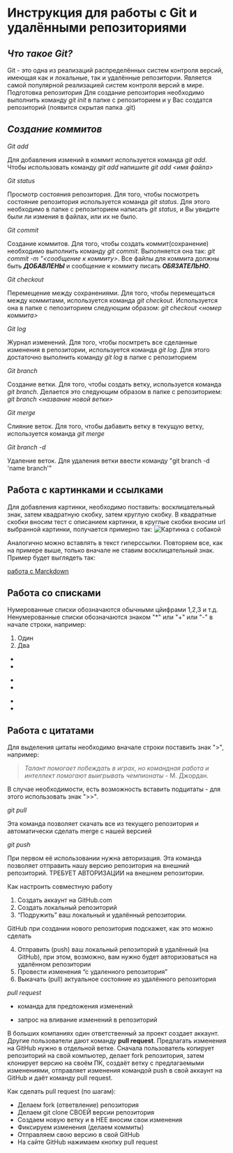 # Инструкция для работы с Git и удалёнными репозиториями

## *Что такое Git?*
Git - это одна из реализаций распределённых систем контроля версий, имеющая как и локальные, так и удалённые репозитории. Является самой популярной реализацией систем контроля версий в мире.
Подготовка репозитория
Для создание репозитория необходимо выполнить команду *git init*  в папке с репозиторием и у Вас создатся репозиторий (появится скрытая папка .git)

## *Создание коммитов*

*Git add*

Для добавления измений в коммит используется команда *git add*. Чтобы использовать команду *git add* напишите *git add <имя файла>*

*Git status*

Просмотр состояния репозитория.
Для того, чтобы посмотреть состояние репозитория используется команда *git status*. Для этого необходимо в папке с репозиторием написать *git status*, и Вы увидите были ли измения в файлах, или их не было.

*Git commit*

Создание коммитов.
Для того, чтобы создать коммит(сохранение) необходимо выполнить команду *git commit*. Выполняется она так: *git commit -m "<сообщение к коммиту>*. Все файлы для коммита должны быть ***ДОБАВЛЕНЫ*** и сообщение к коммиту писать ***ОБЯЗАТЕЛЬНО***.

*Git checkout*

Перемещение между сохранениями.
Для того, чтобы перемещаться между коммитами, используется команда *git checkout*. Используется она в папке с пепозиторием следующим образом: *git checkout <номер коммита>*

*Git log*

Журнал изменений.
Для того, чтобы посмтреть все сделанные изменения в репозитории, используется команда *git log*. Для этого достаточно выполнить команду *git log* в папке с репозиторием

*Git branch*

Создание ветки.
Для того, чтобы создать ветку, используется команда *git branch*. Делается это следующим образом в папке с репозиторием: *git branch <название новой ветки>*

*Git merge*

Слияние веток.
Для того, чтобы дабавить ветку в текущую ветку, используется команда *git merge <name branch>*

*Git branch -d*

Удаление веток.
Для удаления ветки ввести команду "git branch -d 'name branch'"

## Работа с картинками и ссылками

Для добавления картинки, необходимо поставить: восклицательный знак, затем квадратную скобку, затем круглую скобку. В квадратные скобки вносим тест с описанием картинки, в круглые скобки вносим url выбранной картинки, получается примерно так:
![Картинка с собакой](https://zooclub.ru/attach/7499.jpg)

Аналогично можно вставлять в текст гиперссылки. Повторяем все, как на примере выше, только вначале не ставим восклицательный знак.
Пример будет выглядеть так:

[работа с Marckdown](https://skillbox.ru/media/code/yazyk-razmetki-markdown-shpargalka-po-sintaksisu-s-primerami/)

## Работа со списками

Нумерованные списки обозначаются обычными цйифрами 1,2,3 и т.д.
Ненумерованные списки обозначаются знаком "*" или "+" или "-" в начале строки, например:

1. Один
2. Два

*
*
+
+
-
-



## Работа с цитатами

Для выделения цитаты необходимо вначале строки поставить знак ">", например:

> *Талант помогает побеждать в играх, но командная работа и интеллект помогают выигрывать чемпионаты* - М. Джордан.

 В случае необходимости, есть возможность вставить подцитаты - для этого использовать знак ">>".


*git pull*

Эта команда позволяет скачать все из текущего репозитория и автоматически сделать merge с нашей версией

*git push*

При первом её использовании нужна авторизация.
Эта команда позволяет отправить нашу версию репозитория на внешний репозиторий. ТРЕБУЕТ АВТОРИЗАЦИИ на внешнем репозитории.

Как настроить совместную работу

1. Создать аккаунт на GitHub.com
2. Создать локальный репозиторий
3. “Подружить” ваш локальный и удалённый репозитории. 
    
GitHub при создании нового репозитория подскажет, как это можно сделать
    
4. Отправить (push) ваш локальный репозиторий в удалённый (на GitHub), при этом, возможно, вам нужно будет авторизоваться на удалённом репозитории
5. Провести изменения “с удаленного репозитория”
6. Выкачать (pull) актуальное состояние из удалённого репозитория

*pull request*

- команда для предложения изменений 

- запрос на вливание изменений в репозиторий

В больших компаниях один ответственный за проект создает аккаунт. Другие пользователи дают команду **pull request**. Предлагать изменения на GitHub нужно в отдельной ветке. 
Сначала пользователь копирует репозиторий на свой компьютер, делает fork репозитория, затем клонирует версию на своём ПК, создаёт ветку с предлагаемыми изменениями, отправляет изменения командой push в свой аккаунт на GitHub и даёт команду pull request.
 
 
 
 
 
 Как сделать pull request (по шагам):

- Делаем fork (ответвление) репозитория
- Делаем git clone СВОЕЙ версии репозитория
- Создаем новую ветку и в НЕЕ вносим свои изменения
- Фиксируем изменения (делаем коммиты)
- Отправляем свою версию в свой GitHub
- На сайте GitHub нажимаем кнопку pull request
 
 
